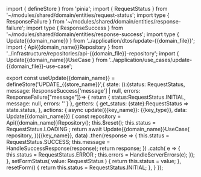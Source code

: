 import { defineStore } from 'pinia';
import { RequestStatus } from '~/modules/shared/domain/entities/request-status';
import type { ResponseFailure } from '~/modules/shared/domain/entities/response-failure';
import type { ResponseSuccess } from '~/modules/shared/domain/entities/response-success';
import type { Update{{domain_name}} } from '../application/dtos/update-{{domain_file}}';
import { Api{{domain_name}}Repository } from '../infrastructure/repositories/api-{{domain_file}}-repository';
import { Update{{domain_name}}UseCase } from '../application/use_cases/update-{{domain_file}}-use-case';

export const useUpdate{{domain_name}} = defineStore('UPDATE_{{store_name}}',{
      state: ():{status: RequestStatus, message:  ResponseSuccess['message'] | null, errors: ResponseFailure["message"]}=> {
        return {
          status:RequestStatus.INITIAL,
          message: null,
          errors: ''
        }
      },
      getters: {
        get_status: (state):RequestStatus => state.status,
      },
      actions: {
        async update({{key_name}}: {{key_type}}, data: Update{{domain_name}}) {
          const repository = Api{{domain_name}}Repository();
          this.$reset();
          this.status = RequestStatus.LOADING ;
          return await Update{{domain_name}}UseCase(
              repository,
            )({{key_name}}, data)
            .then(response => {
              this.status = RequestStatus.SUCCESS;
              this.message = HandleSuccessResponse(response);
              return response;
            })
            .catch( e => {
              this.status = RequestStatus.ERROR ;
              this.errors = HandleServerErrors(e);
            });
        },
        setFormStatus( value: RequestStatus ) {
          return this.status = value;
        },
        resetForm() {
          return this.status = RequestStatus.INITIAL;
        },
      }
  });
